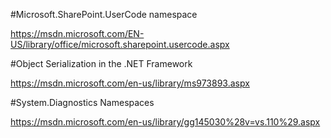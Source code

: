 ﻿#Microsoft.SharePoint.UserCode namespace

https://msdn.microsoft.com/EN-US/library/office/microsoft.sharepoint.usercode.aspx

#Object Serialization in the .NET Framework

https://msdn.microsoft.com/en-us/library/ms973893.aspx

#System.Diagnostics Namespaces

https://msdn.microsoft.com/en-us/library/gg145030%28v=vs.110%29.aspx





